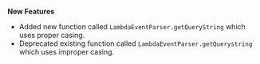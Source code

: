 **New Features**

* Added new function called `LambdaEventParser.getQueryString` which uses proper casing.
* Deprecated existing function called `LambdaEventParser.getQuerystring` which uses improper casing.
